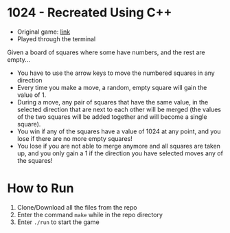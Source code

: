 # 1024 - Recreated Using C++
* Original game: [link](http://1024game.org)
* Played through the terminal

Given a board of squares where some have numbers, and the rest are empty...
*	You have to use the arrow keys to move the numbered squares in any direction
* Every time you make a move, a random, empty square will gain the value of 1.
*	During a move, any pair of squares that have the same value, in the selected direction that are next to each other will be merged (the values of the two squares will be added together and will become a single square).
* You win if any of the squares have a value of 1024 at any point, and you lose if there are no more empty squares!
* You lose if you are not able to merge anymore and all squares are taken up, and you only gain a 1 if the direction you have selected moves any of the squares!

#  How to Run
1. Clone/Download all the files from the repo
2. Enter the command ```make``` while in the repo directory
3. Enter ```./run``` to start the game
